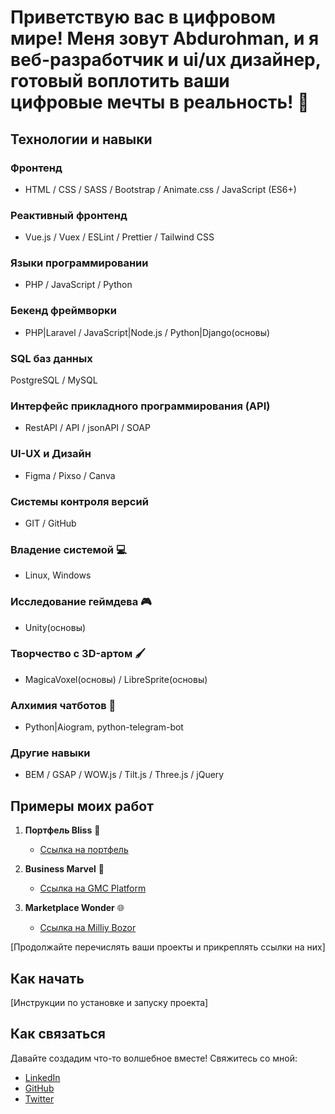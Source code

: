 # Приветствую вас в цифровом мире! Меня зовут Abdurohman, и я веб-разработчик и ui/ux дизайнер, готовый воплотить ваши цифровые мечты в реальность! 🚀


## Технологии и навыки

### Фронтенд
- HTML / CSS / SASS / Bootstrap / Animate.css / JavaScript (ES6+) 

### Реактивный фронтенд
- Vue.js / Vuex / ESLint / Prettier / Tailwind CSS

### Языки программировании 
- PHP / JavaScript / Python

### Бекенд фреймворки
- PHP|Laravel / JavaScript|Node.js / Python|Django(основы)

### SQL баз данных 
PostgreSQL / MySQL

### Интерфейс прикладного программирования (API)
- RestAPI / API / jsonAPI / SOAP

### UI-UX и Дизайн
- Figma / Pixso / Canva

### Системы контроля версий
- GIT / GitHub

### Владение системой 💻
- Linux, Windows

### Исследование геймдева 🎮
- Unity(основы)

### Творчество с 3D-артом 🖌️
- MagicaVoxel(основы) / LibreSprite(основы)

### Алхимия чатботов 🤖
- Python|Aiogram, python-telegram-bot

### Другие навыки
- BEM / GSAP / WOW.js / Tilt.js / Three.js / jQuery

## Примеры моих работ

1. **Портфель Bliss** 🚀
   - [Ссылка на портфель](https://www.figma.com/file/nPHR78zA4EXnvXYktQjdFI/Portfolio-2.0?type=design&t=qUZge2hivr69mAGD-6)

2. **Business Marvel** 💼
   - [Ссылка на GMC Platform](https://www.figma.com/file/xhct8vrenqaNsB9nvMZnpY/GMC-Community?type=design&t=qUZge2hivr69mAGD-6)

3. **Marketplace Wonder** 🌐
   - [Ссылка на Milliy Bozor](https://www.figma.com/file/oMD4gUjgDSWlaxidqkMv7e/MilliyBozor?type=design&t=qUZge2hivr69mAGD-6)

[Продолжайте перечислять ваши проекты и прикреплять ссылки на них]

## Как начать

[Инструкции по установке и запуску проекта]

## Как связаться

Давайте создадим что-то волшебное вместе! Свяжитесь со мной:

- [LinkedIn](https://www.linkedin.com/in/abdurohmankarim/)
- [GitHub](https://github.com/abdurohman-karim)
- [Twitter](https://twitter.com/abdurohmankarim)
